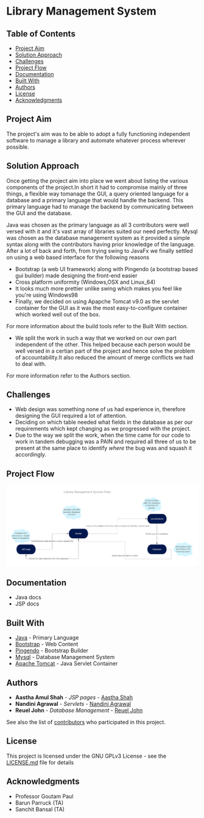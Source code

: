 # Library Management System

## Table of Contents

* [Project Aim](#introduction)
* [Solution Approach](#getting-started)
* [Challenges](#dependencies)
* [Project Flow](#building-from-source)
* [Documentation](#configuration)
* [Built With](#running)
* [Authors](#contributors)
* [License](#license)
* [Acknowledgments](#Acknowledgments)

## Project Aim 
The project's aim was to be able to adopt a fully functioning independent software to manage a library and automate whatever process wherever possible.

## Solution Approach
Once getting the project aim into place we went about listing the various components of the project.In short it had to compromise mainly of three things, a flexible way tomanage the GUI, a query oriented language for a database and a primary language that would handle the backend. This primary language had to manage the backend by communicating between the GUI and the database.

Java was chosen as the primary language as all 3 contributors were well versed with it and it's vast array of libraries suited our need perfectly.
Mysql was chosen as the database management system as it provided a simple syntax along with the contributors having prior knowledge of the language.
After a lot of back and forth, from trying swing to JavaFx we finally settled on using a web based interface for the following reasons

* Bootstrap (a web UI framework) along with Pingendo (a bootstrap based gui builder) made designing the front-end easier
* Cross platform uniformity (Windows,OSX and Linux\_64)
* It looks much more prettier unlike swing which makes you feel like you're using Windows98
* Finally, we decided on using Apapche Tomcat v9.0 as the servlet container for the GUI as it was the most easy-to-configure container which worked well out of the box.

For more information about the build tools refer to the Built With section.

* We split the work in such a way that we worked on our own part independent of the other. This helped because each person would be well versed in a certian part of the project and hence solve the problem of accountability.It also reduced the amount of merge conflicts we had to deal with.

For more information refer to the Authors section.

## Challenges

* Web design was something none of us had experience in, therefore designing the GUI required a lot of attention.
* Deciding on which table needed what fields in the database as per our requirements which kept changing as we progressed with the project.
* Due to the way we split the work, when the time came for our code to work in tandem debugging was a PAIN and required all three of us to be present at the same place to identify *where* the bug was and squash it accordingly.

## Project Flow

![flow](https://github.com/CS207-AP/Library-Management-system/blob/master/docs/flow.png)

## Documentation

* Java docs
* JSP docs

## Built With

* [Java](https://www.oracle.com/technetwork/java/javase/downloads/jre8-downloads-2133155.html) - Primary Language
* [Bootstrap](http://getbootstrap.com/) - Web Content 
* [Pingendo](https://pingendo.com/) - Bootstrap Builder 
* [Mysql](https://www.mysql.com/) - Database Management System
* [Apache Tomcat](https://tomcat.apache.org/download-90.cgi) - Java Servlet Container

## Authors

* **Aastha Amul Shah** - *JSP pages* - [Aastha Shah](https://github.com/aastha-shah)
* **Nandini Agrawal** - *Servlets* - [Nandini Agrawal](https://github.com/Nandini18)
* **Reuel John** - *Database Management* - [Reuel John](https://github.com/mojoman11)

See also the list of [contributors](https://github.com/CS207-AP/Library-Management-system/graphs/contributors) who participated in this project.

## License

This project is licensed under the GNU GPLv3 License - see the [LICENSE.md](LICENSE.md) file for details

## Acknowledgments

* Professor Goutam Paul
* Barun Parruck (TA)
* Sanchit Bansal (TA)
